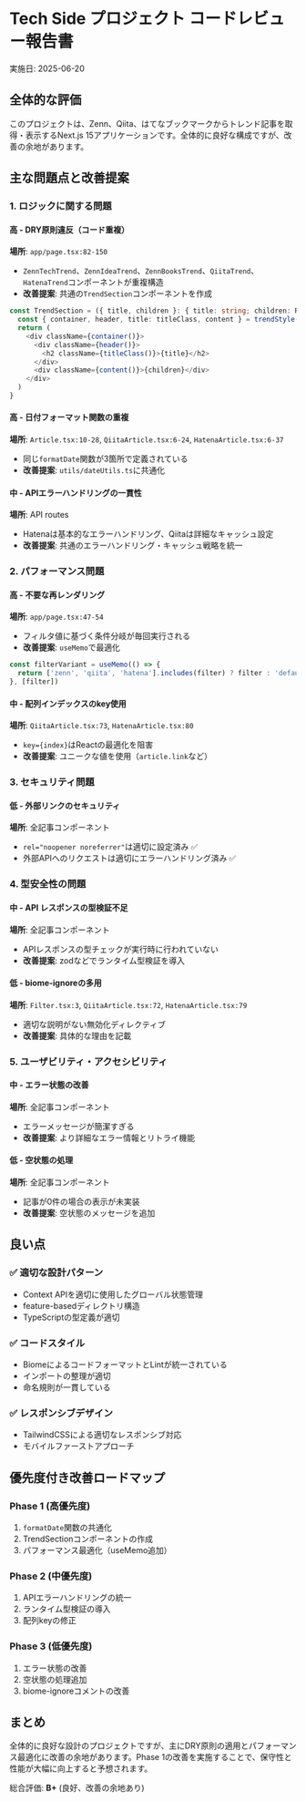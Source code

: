 # Tech Side プロジェクト コードレビュー報告書

実施日: 2025-06-20

## 全体的な評価

このプロジェクトは、Zenn、Qiita、はてなブックマークからトレンド記事を取得・表示するNext.js 15アプリケーションです。全体的に良好な構成ですが、改善の余地があります。

## 主な問題点と改善提案

### 1. ロジックに関する問題

#### **高** - DRY原則違反（コード重複）
**場所**: `app/page.tsx:82-150`
- `ZennTechTrend`、`ZennIdeaTrend`、`ZennBooksTrend`、`QiitaTrend`、`HatenaTrend`コンポーネントが重複構造
- **改善提案**: 共通の`TrendSection`コンポーネントを作成

```typescript
const TrendSection = ({ title, children }: { title: string; children: React.ReactNode }) => {
  const { container, header, title: titleClass, content } = trendStyle()
  return (
    <div className={container()}>
      <div className={header()}>
        <h2 className={titleClass()}>{title}</h2>
      </div>
      <div className={content()}>{children}</div>
    </div>
  )
}
```

#### **高** - 日付フォーマット関数の重複
**場所**: `Article.tsx:10-28`, `QiitaArticle.tsx:6-24`, `HatenaArticle.tsx:6-37`
- 同じ`formatDate`関数が3箇所で定義されている
- **改善提案**: `utils/dateUtils.ts`に共通化

#### **中** - APIエラーハンドリングの一貫性
**場所**: API routes
- Hatenaは基本的なエラーハンドリング、Qiitaは詳細なキャッシュ設定
- **改善提案**: 共通のエラーハンドリング・キャッシュ戦略を統一

### 2. パフォーマンス問題

#### **高** - 不要な再レンダリング
**場所**: `app/page.tsx:47-54`
- フィルタ値に基づく条件分岐が毎回実行される
- **改善提案**: `useMemo`で最適化

```typescript
const filterVariant = useMemo(() => {
  return ['zenn', 'qiita', 'hatena'].includes(filter) ? filter : 'default'
}, [filter])
```

#### **中** - 配列インデックスのkey使用
**場所**: `QiitaArticle.tsx:73`, `HatenaArticle.tsx:80`
- `key={index}`はReactの最適化を阻害
- **改善提案**: ユニークな値を使用（`article.link`など）

### 3. セキュリティ問題

#### **低** - 外部リンクのセキュリティ
**場所**: 全記事コンポーネント
- `rel="noopener noreferrer"`は適切に設定済み ✅
- 外部APIへのリクエストは適切にエラーハンドリング済み ✅

### 4. 型安全性の問題

#### **中** - API レスポンスの型検証不足
**場所**: 全記事コンポーネント
- APIレスポンスの型チェックが実行時に行われていない
- **改善提案**: zodなどでランタイム型検証を導入

#### **低** - biome-ignoreの多用
**場所**: `Filter.tsx:3`, `QiitaArticle.tsx:72`, `HatenaArticle.tsx:79`
- 適切な説明がない無効化ディレクティブ
- **改善提案**: 具体的な理由を記載

### 5. ユーザビリティ・アクセシビリティ

#### **中** - エラー状態の改善
**場所**: 全記事コンポーネント
- エラーメッセージが簡潔すぎる
- **改善提案**: より詳細なエラー情報とリトライ機能

#### **低** - 空状態の処理
**場所**: 全記事コンポーネント
- 記事が0件の場合の表示が未実装
- **改善提案**: 空状態のメッセージを追加

## 良い点

### ✅ 適切な設計パターン
- Context APIを適切に使用したグローバル状態管理
- feature-basedディレクトリ構造
- TypeScriptの型定義が適切

### ✅ コードスタイル
- BiomeによるコードフォーマットとLintが統一されている
- インポートの整理が適切
- 命名規則が一貫している

### ✅ レスポンシブデザイン
- TailwindCSSによる適切なレスポンシブ対応
- モバイルファーストアプローチ

## 優先度付き改善ロードマップ

### Phase 1 (高優先度)
1. `formatDate`関数の共通化
2. TrendSectionコンポーネントの作成
3. パフォーマンス最適化（useMemo追加）

### Phase 2 (中優先度)
1. APIエラーハンドリングの統一
2. ランタイム型検証の導入
3. 配列keyの修正

### Phase 3 (低優先度)
1. エラー状態の改善
2. 空状態の処理追加
3. biome-ignoreコメントの改善

## まとめ

全体的に良好な設計のプロジェクトですが、主にDRY原則の適用とパフォーマンス最適化に改善の余地があります。Phase 1の改善を実施することで、保守性と性能が大幅に向上すると予想されます。

総合評価: **B+** (良好、改善の余地あり)